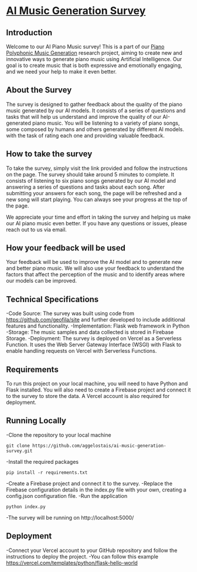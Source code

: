 <!-- [![Deploy with Vercel](https://vercel.com/button)](https://vercel.com/new/clone?repository-url=https%3A%2F%2Fgithub.com%2Fvercel%2Fexamples%2Ftree%2Fmain%2Fpython%2Fflask&demo-title=Flask%20%2B%20Vercel&demo-description=Use%20Flask%202%20on%20Vercel%20with%20Serverless%20Functions%20using%20the%20Python%20Runtime.&demo-url=https%3A%2F%2Fflask-python-template.vercel.app%2F&demo-image=https://assets.vercel.com/image/upload/v1669994156/random/flask.png) -->

# [AI Music Generation Survey](ai-music-generation-survey.vercel.app)

## Introduction
Welcome to our AI Piano Music survey! This is a part of our [Piano Polyphonic Music Generation](https://github.com/aggelostais/piano-polyphonic-music-generation) research project, aiming to create new and innovative ways to generate piano music using Artificial Intelligence. Our goal is to create music that is both expressive and emotionally engaging, and we need your help to make it even better.

## About the Survey
The survey is designed to gather feedback about the quality of the piano music generated by our AI models. It consists of a series of questions and tasks that will help us understand and improve the quality of our AI-generated piano music. 
You will be listening to a variety of piano songs, some composed by humans and others generated by different AI models. 
with the task of rating each one and providing valuable feedback. 

## How to take the survey
To take the survey, simply visit the link provided and follow the instructions on the page. The survey should take around 5 minutes to complete. It consists of listening to six piano songs generated by our AI model and answering a series of questions and tasks about each song. After submitting your answers for each song, the page will be refreshed and a new song will start playing. You can always see your progress at the top of the page.

We appreciate your time and effort in taking the survey and helping us make our AI piano music even better. If you have any questions or issues, please reach out to us via email.

## How your feedback will be used
Your feedback will be used to improve the AI model and to generate new and better piano music. We will also use your feedback to understand the factors that affect the perception of the music and to identify areas where our models can be improved.

## Technical Specifications
-Code Source: The survey was built using code from https://github.com/geofila/site and further developed to include additional features and functionality.
-Implementation: Flask web framework in Python 
-Storage: The music samples and data collected is stored in Firebase Storage.
-Deployment: The survey is deployed on Vercel as a Serverless Function. It uses the Web Server Gateway Interface (WSGI) with Flask to enable handling requests on Vercel with Serverless Functions.

## Requirements
To run this project on your local machine, you will need to have Python and Flask installed. You will also need to create a Firebase project and connect it to the survey to store the data. A Vercel account is also required for deployment.

## Running Locally
-Clone the repository to your local machine
```
git clone https://github.com/aggelostais/ai-music-generation-survey.git
```
-Install the required packages
```
pip install -r requirements.txt
```
-Create a Firebase project and connect it to the survey.
-Replace the Firebase configuration details in the index.py file with your own,
creating a config.json configuration file.
-Run the application
```
python index.py
```
-The survey will be running on http://localhost:5000/

## Deployment
-Connect your Vercel account to your GitHub repository and follow the instructions to deploy the project.
-You can follow this example https://vercel.com/templates/python/flask-hello-world


<!-- ## Running Locally

```bash
npm i -g vercel
vercel dev
```

Your Flask application is now available at `http://localhost:3000`. -->

<!-- ## One-Click Deploy

Deploy the example using [Vercel](https://vercel.com?utm_source=github&utm_medium=readme&utm_campaign=vercel-examples):

[![Deploy with Vercel](https://vercel.com/button)](https://vercel.com/new/clone?repository-url=https%3A%2F%2Fgithub.com%2Fvercel%2Fexamples%2Ftree%2Fmain%2Fpython%2Fflask&demo-title=Flask%20%2B%20Vercel&demo-description=Use%20Flask%202%20on%20Vercel%20with%20Serverless%20Functions%20using%20the%20Python%20Runtime.&demo-url=https%3A%2F%2Fflask-python-template.vercel.app%2F&demo-image=https://assets.vercel.com/image/upload/v1669994156/random/flask.png) -->
